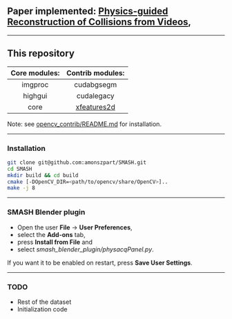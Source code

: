 ## Paper implemented: [ Physics-guided Reconstruction of Collisions from Videos](http://geometry.cs.ucl.ac.uk/projects/2016/smash/), <br />





---

## This repository

| Core modules: | Contrib modules: |
|:-------------:|:----------------:|
| imgproc       | cudabgsegm       |
| highgui       | cudalegacy       |
| core          | [xfeatures2d](https://github.com/opencv/opencv_contrib/tree/master/modules/xfeatures2d) |
Note: see [opencv_contrib/README.md](https://github.com/opencv/opencv_contrib/blob/master/README.md) for installation.


---

### Installation
```bash
git clone git@github.com:amonszpart/SMASH.git
cd SMASH
mkdir build && cd build
cmake [-DOpenCV_DIR=<path/to/opencv/share/OpenCV>]..
make -j 8

```

---


### SMASH Blender plugin
* Open the user <b>File</b> -> <b>User Preferences</b>,
* select the <b>Add-ons</b> tab,
* press <b>Install from File</b> and 
* select *smash_blender_plugin/physacqPanel.py*.

If you want it to be enabled on restart, press <b>Save User Settings</b>.

---

### TODO
* Rest of the dataset
* Initialization code
